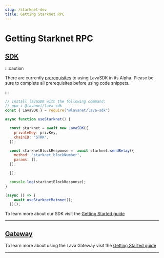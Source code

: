 ```yaml
---
slug: /starknet-dev
title: Getting Starknet RPC
---
```


# Getting Starknet RPC

## [SDK](https://github.com/lavanet/lava-sdk)

:::caution 

There are currently [prerequisites](/sdk-prerequisites)  to using LavaSDK in its Alpha.
Please be sure to complete all prerequisites before using code snippets.

:::

```jsx
// Install lavaSDK with the following command:
// npm i @lavanet/lava-sdk
const { LavaSDK } = require("@lavanet/lava-sdk")

async function useStarknet() {

  const starknet = await new LavaSDK({
    privateKey: privKey,
    chainID: 'STRK',
  });

  const starknetBlockResponse =  await starknet.sendRelay({
    method: "starknet_blockNumber",
    params: [],
  });

  });

  console.log(starknetBlockResponse);
}

(async () => {
    await useStarknetMainnet();
  })();
```

To learn more about our SDK visit the [Getting Started guide](https://docs.lavanet.xyz/sdk-getting-started?utm_source=getting-juno-rpc&utm_medium=docs&utm_campaign=juno-pre-grant)

<hr />

## [Gateway](https://gateway.lavanet.xyz)

To learn more about using the Lava Gateway visit the [Getting Started guide](https://docs.lavanet.xyz/gateway-getting-started?utm_source=getting-juno-rpc&utm_medium=docs&utm_campaign=juno-pre-grant)

<hr />
<br />
